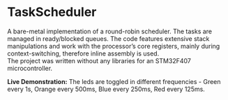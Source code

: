 # TaskScheduler
A bare-metal implementation of a round-robin scheduler. The tasks are managed in ready/blocked queues. The code features extensive stack manipulations and work with the processor’s core registers, mainly during context-switching, therefore inline assembly is used.  
The project was written without any libraries for an STM32F407 microcontroller.  
  
**Live Demonstration:** The leds are toggled in different frequencies - Green every 1s, Orange every 500ms, Blue every 250ms, Red every 125ms.
